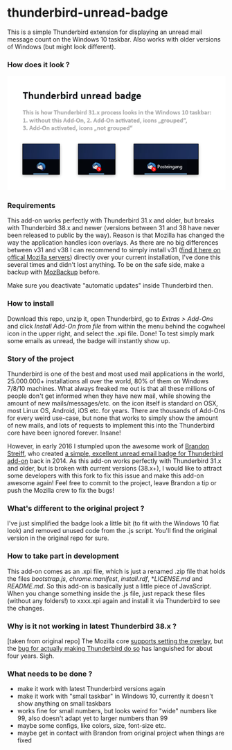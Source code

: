 # thunderbird-unread-badge

This is a simple Thunderbird extension for displaying an unread mail message count
on the Windows 10 taskbar. Also works with older versions of Windows (but might look different).

### How does it look ?

[![Thunderbird unread badge](screenshots/thunderbird-unread-badge.png)](https://github.com/panique/thunderbird-unread-badge)

### Requirements

This add-on works perfectly with Thunderbird 31.x and older, but breaks with Thunderbird 38.x and newer (versions between 31 and
38 have never been released to public by the way). Reason is that Mozilla has changed the way the application handles icon overlays.
As there are no big differences between v31 and v38 I can recommend to simply install v31 ([find it here on offical Mozilla servers](https://ftp.mozilla.org/pub/thunderbird/releases/))
directly over your current installation, I've done this several times and didn't lost anything. To be on the safe side, make a backup with
[MozBackup](http://mozbackup.jasnapaka.com/) before.

Make sure you deactivate "automatic updates" inside Thunderbird then.

### How to install

Download this repo, unzip it, open Thunderbird, go to *Extras > Add-Ons* and click *Install Add-On from file* from within
the menu behind the cogwheel icon in the upper right, and select the .xpi file. Done! To test simply mark some emails as unread, the badge will instantly show up.

### Story of the project

Thunderbird is one of the best and most used mail applications in the world, 25.000.000+ installations all over the world,
80% of them on Windows 7/8/10 machines. What always freaked me out is that all these millions of people don't get
informed when they have new mail, while showing the amount of new mails/messages/etc. on the icon itself
is standard on OSX, most Linux OS, Android, iOS etc. for years. There are thousands of Add-Ons for every weird
use-case, but none that works to simply show the amount of new mails, and lots of requests to implement this into
the Thunderbird core have been ignored forever. Insane!

However, in early 2016 I stumpled upon the awesome work of [Brandon Streiff](https://github.com/bstreiff),
who created [a simple, excellent unread email badge for Thunderbird add-on](https://github.com/bstreiff/unread-badge)
back in 2014. As this add-on works perfectly with Thunderbird 31.x and older, but is broken with current versions (38.x+),
I would like to attract some developers with this fork to fix this issue and make this add-on awesome again!
Feel free to commit to the project, leave Brandon a tip or push the Mozilla crew to fix the bugs!

### What's different to the original project ?

I've just simplified the badge look a little bit (to fit with the Windows 10 flat look) and removed unused code from
the .js script. You'll find the original version in the original repo for sure.

### How to take part in development

This add-on comes as an .xpi file, which is just a renamed .zip file that holds the files *bootstrap.js*,
*chrome.manifest*, *install.rdf*, **LICENSE.md* and *README.md*. So this add-on is basically just a little
piece of JavaScript. When you change something inside the .js file, just repack these files (without any folders!)
to xxxx.xpi again and install it via Thunderbird to see the changes.

### Why is it not working in latest Thunderbird 38.x ?

[taken from original repo] The Mozilla core
[supports setting the overlay](https://bugzilla.mozilla.org/show_bug.cgi?id=515907),
but the [bug for actually making Thunderbird do so](https://bugzilla.mozilla.org/show_bug.cgi?id=494137)
has languished for about four years. Sigh.

### What needs to be done ?

- make it work with latest Thunderbird versions again
- make it work with "small taskbar" in Windows 10, currently it doesn't show anything on small taskbars
- works fine for small numbers, but looks weird for "wide" numbers like 99, also doesn't adapt yet to larger numbers than 99
- maybe some configs, like colors, size, font-size etc.
- maybe get in contact with Brandon from original project when things are fixed